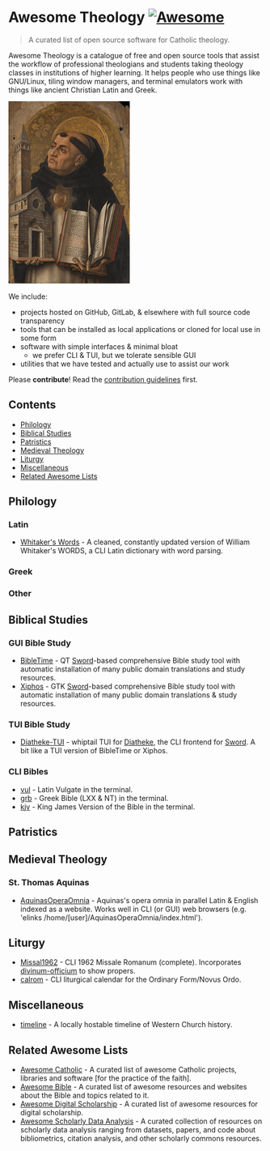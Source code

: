 # Awesome Theology [![Awesome](https://awesome.re/badge-flat2.svg)](https://awesome.re)

> A curated list of open source software for Catholic theology.

Awesome Theology is a catalogue of free and open source tools that assist the workflow of professional theologians and students taking theology classes in institutions of higher learning. It helps people who use things like GNU/Linux, tiling window managers, and terminal emulators work with things like ancient Christian Latin and Greek.

![aquinas](aquinas.png)

We include:
- projects hosted on GitHub, GitLab, & elsewhere with full source code transparency
- tools that can be installed as local applications or cloned for local use in some form
- software with simple interfaces & minimal bloat
    - we prefer CLI & TUI, but we tolerate sensible GUI
- utilities that we have tested and actually use to assist our work

Please **contribute**! Read the [contribution guidelines](contributing.md) first.

## Contents

- [Philology](#philology)
- [Biblical Studies](#bible)
- [Patristics](#patristics)
- [Medieval Theology](#medieval-theology)
- [Liturgy](#liturgy)
- [Miscellaneous](#miscellaneous)
- [Related Awesome Lists](#related-awesome-lists)

## Philology

### Latin

- [Whitaker's Words](https://github.com/mk270/whitakers-words) - A cleaned, constantly updated version of William Whitaker's WORDS, a CLI Latin dictionary with word parsing.

### Greek

### Other

## Biblical Studies

### GUI Bible Study
- [BibleTime](https://github.com/bibletime/bibletime) - QT [Sword](https://crosswire.org/sword/index.jsp)-based comprehensive Bible study tool with automatic installation of many public domain translations and study resources.
- [Xiphos](https://github.com/crosswire/xiphos) - GTK [Sword](https://crosswire.org/sword/index.jsp)-based comprehensive Bible study tool with automatic installation of many public domain translations & study resources.

### TUI Bible Study
- [Diatheke-TUI](https://github.com/ct-woodland/diatheke-tui) - whiptail TUI for [Diatheke](https://wiki.crosswire.org/Frontends:Diatheke), the CLI frontend for [Sword](https://crosswire.org/sword/index.jsp). A bit like a TUI version of BibleTime or Xiphos.

### CLI Bibles
- [vul](https://github.com/LukeSmithxyz/vul) - Latin Vulgate in the terminal.
- [grb](https://github.com/LukeSmithxyz/grb) - Greek Bible (LXX & NT) in the terminal.
- [kjv](https://github.com/bontibon/kjv) - King James Version of the Bible in the terminal.

## Patristics

## Medieval Theology

### St. Thomas Aquinas

- [AquinasOperaOmnia](https://github.com/Geremia/AquinasOperaOmnia) - Aquinas's opera omnia in parallel Latin & English indexed as a website. Works well in CLI (or GUI) web browsers (e.g. 'elinks /home/[user]/AquinasOperaOmnia/index.html').

## Liturgy

- [Missal1962](https://github.com/mmolenda/Missal1962) - CLI 1962 Missale Romanum (complete). Incorporates [divinum-officium](https://github.com/DivinumOfficium/divinum-officium) to show propers.
- [calrom](https://github.com/calendarium-romanum/calrom) - CLI liturgical calendar for the Ordinary Form/Novus Ordo.

## Miscellaneous

- [timeline](https://github.com/Kazark/timeline) - A locally hostable timeline of Western Church history.

## Related Awesome Lists

- [Awesome Catholic](https://github.com/servusDei2018/awesome-catholic) - A curated list of awesome Catholic projects, libraries and software [for the practice of the faith].
- [Awesome Bible](https://github.com/awesome-bible/awesome-bible.github.io) - A curated list of awesome resources and websites about the Bible and topics related to it.
- [Awesome Digital Scholarship](https://github.com/ubc-library-rc/awesome-digital-scholarship) - A curated list of awesome resources for digital scholarship.
- [Awesome Scholarly Data Analysis](https://github.com/napsternxg/awesome-scholarly-data-analysis) - A curated collection of resources on scholarly data analysis ranging from datasets, papers, and code about bibliometrics, citation analysis, and other scholarly commons resources.
